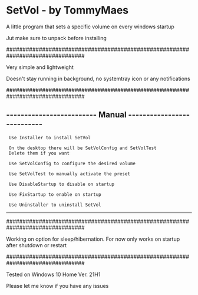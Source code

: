 # SetVol - by TommyMaes
A little program that sets a specific volume on every windows startup

Jut make sure to unpack before installing

################################################################################

Very simple and lightweight

Doesn't stay running in background, no systemtray icon or any notifications

################################################################################

------------------------- Manual ---------------------------
-
     Use Installer to install SetVol
     
     On the desktop there will be SetVolConfig and SetVolTest
     Delete them if you want
     
     Use SetVolConfig to configure the desired volume
     
     Use SetVolTest to manually activate the preset 
     
     Use DisableStartup to disable on startup
     
     Use FixStartup to enable on startup
     
     Use Uninstaller to uninstall SetVol  

-----------------------------------------------------------

################################################################################

Working on option for sleep/hibernation. For now only works on startup after shutdown or restart

################################################################################

Tested on Windows 10 Home Ver. 21H1

Please let me know if you have any issues

